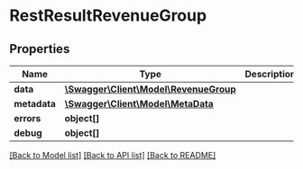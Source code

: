 # RestResultRevenueGroup

## Properties

 Name         | Type                                                      | Description | Notes      
--------------|-----------------------------------------------------------|-------------|------------
 **data**     | [**\Swagger\Client\Model\RevenueGroup**](RevenueGroup.md) |             | [optional] 
 **metadata** | [**\Swagger\Client\Model\MetaData**](MetaData.md)         |             | [optional] 
 **errors**   | **object[]**                                              |             | [optional] 
 **debug**    | **object[]**                                              |             | [optional] 

[[Back to Model list]](../README.md#documentation-for-models) [[Back to API list]](../README.md#documentation-for-api-endpoints) [[Back to README]](../README.md)


